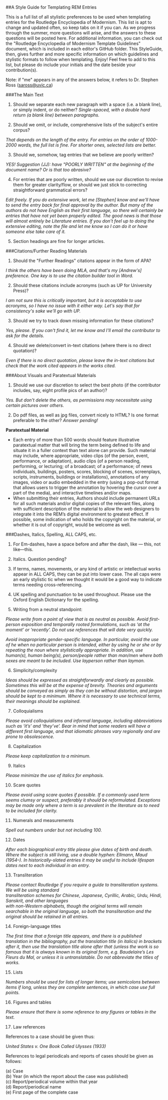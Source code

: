 ##A Style Guide for Templating REM Entries 

This is a full list of all stylistic preferences to be used when templating entries for the Routledge Encyclopedia of Modernism. This list is apt to change and updated often, so keep tabs on it if you can. As we progress through the summer, more questions will arise, and the answers to these questions will be posted here. For additional information, you can check out the "Routledge Encyclopedia of Modernism Template Guidelines" document, which is included in each editor's GitHub folder. This StyleGuide, then, gives further and more specific information on which guidelines and stylistic formats to follow when templating. Enjoy! Feel free to add to this list, but please do include your initials and the date beside your contribution(s). 

Note: if "me" appears in any of the answers below, it refers to Dr. Stephen Ross (saross@uvic.ca)

###The Main Text



1) Should we separate each new paragraph with a space (i.e. a blank line), or simply indent, or do neither? 
*Single-spaced, with a double hard return (a blank line) between paragraphs.*

2) Should we omit, or include, comprehensive lists of the subject's entire corpus? 

*That depends on the length of the entry. For entries on the order of 1000-2000 words, the full list is fine. For shorter ones, selected lists are better.*

3) Should we, somehow, tag entries that we believe are poorly written? 

*YES! Suggestion (JJ): have "POORLY WRITTEN" at the beginning of the document name? Or is that too abrasive?*

4) For entries that are poorly written, should we use our discretion to revise them for greater clarity/flow, or should we just stick to correcting straightforward grammatical errors? 

*Edit freely. If you do extensive work, let me [Stephen] know and we'll have to send the entry back for final approval by the author. But many of the authors do not have English as their first language, so there will certainly be entries that have not yet been properly edited. The good news is that those will almost entirely be Literature entries. If you don't feel up to doing the extensive editing, note the file and let me know so I can do it or have someone else take care of it.*

5) Section headings are fine for longer articles. 

###Citations/Further Reading Materials

1) Should the "Further Readings" citations appear in the form of APA?

*I think the others have been doing MLA, and that's my [Andrew's] preference. One key is to use the citation builder tool in Word.*

2) Should these citations include acronyms (such as UP for University Press)? 

*I am not sure this is critically important, but it is acceptable to use acronyms, so I have no issue with it either way. Let's say that for consistency's sake we'll go with UP.*

3) Should we try to track down missing information for these citations?

*Yes, please. If you can't find it, let me know and I'll email the contributor to ask for the details.*

4) Should we delete/convert in-text citations (where there is no direct quotation)?

*Even if there is no direct quotation, please leave the in-text citations but check that the work cited appears in the works cited.*


###About Visuals and Paratextual Materials

1) Should we use our discretion to select the best photo (if the contributor includes, say, eight profile pics of an author)?

*Yes. But don't delete the others, as permissions may necessitate using certain pictures over others.*

2) Do pdf files, as well as jpg files, convert nicely to HTML? Is one format preferable to the other? 
*Answer pending!*

**Paratextual	Material**
* Each	entry	of	more	than	500	words	should	feature	illustrative	paratextual	matter	that	will	bring	the	term being defined	to	life	and	situate	it	in	a	fuller	context	than	text	alone	can	provide.	Such	material	may	include, where	appropriate,	video	clips	(of	the	person,	event,	performance,	or	adaptation), audio	clips	(of	a	person	reading, performing,	or	lecturing;	of	a	broadcast;	of	a	performance;	of	news	individuals, buildings,	posters,	scores,	blocking	of	scenes,	screenplays,	scripts,	instruments,	buildings	or installations),	annotations	of	any	images,	video	or	audio	embedded	in	the	entry	(using	a pop-out	format	that	allows users	to	trigger	the	annotation	by	hovering	the	cursor	over	a	part	of	the media),	and	interactive	timelines	and/or	maps.	
* When	submitting	their	entries,	Authors	should	include	permanent	URLs	for	all	such	materials	and/or	digital	copies of	the	relevant	files,	along	with	sufficient	description	of	the	material	to	allow	the	web designers	to	integrate	it	into		 the	REM’s	digital	environment	to	greatest	effect.	If	possible,	some indication	of	who	holds	the	copyright	on the material,	or	whether	it	is	out	of	copyright,	would	be	welcome	as	well.		


###Dashes, Italics, Spelling, ALL CAPS, etc.

1) For Em-dashes, have a space before and after the dash, like — this, not like—this. 

2) Italics. Question pending?

3) If terms, names, movements, or any kind of artistic or intellectual works appear in ALL CAPS, they can be put into lower case. The all caps were an early stylistic tic when we thought it would be a good way to indicate terms needing cross-referencing. 

4) UK	spelling	and	punctuation	to	be	used	throughout.	Please	use	the	Oxford	English	Dictionary	for	the	spelling. 

5) Writing	from	a	neutral	standpoint:

*Please write	from	a	point	of	view	that	is	as	neutral	as	possible.	Avoid	first-person	exposition	and	temporally rooted	formulations,	such	as	‘at	the	moment’	or	‘recently’.	Do	not	use	references	that	will	date very quickly.*		
		
*Avoid	inappropriate	gender-specific	language.	In	particular,	avoid	the	use	of	he	when	no	particular	person is intended,	either	by	using	he	or	she	or	by	repeating	the	noun	where	stylistically	appropriate.	In addition,	use human(s),	human	being(s),	person/people	rather	than	man/men	where	both	sexes	are	meant to be included. Use	layperson	rather than	layman.*
		
6) Simplicity/complexity	

*Ideas	should be	expressed	as	straightforwardly	and	clearly	as	possible.	Sometimes	this	will	be	at	the	expense	of brevity.	Theories	and	arguments	should	be	conveyed	as	simply	as	they	can	be	without	distortion,	and	jargon should	be	kept	to	a	minimum.	Where	it	is	necessary	to	use	technical	terms,	their	meanings should be explained.*			
		
7) Colloquialisms		

*Please	avoid	colloquialisms	and	informal	language,	including	abbreviations	such	as	‘it’s’	and	‘they’ve’.	Bear in mind	that	some	readers	will have a	different	first	language,	and	that	idiomatic	phrases	vary regionally and	are prone	to	obsolescence.*
		
8) Capitalization		 

*Please	keep capitalization	to a minimum.*		
		
9) Italics		

*Please	minimize the use	of italics	for	emphasis.*		
		
10) Scare	quotes		

*Please	avoid	using	scare	quotes	if	possible.	If	a	commonly	used	term	seems	clumsy	or	suspect,	preferably it should	be	reformulated.	Exceptions	may	be	made	only	where	a	term	is	so	prevalent	in	the	literature	as	to	need to	be	included	for	clarity.*		
		
11) Numerals	and	measurements		

*Spell	out	numbers	under	but	not	including	100.*		
		
12) Dates		

*After	each	biographical	entry	title	please	give	dates	of	birth	and	death. Where	the	subject	is	still	living,	use	a	double	hyphen:	Ellmann,	Maud	(1954–). In	historically-slated	entries	it	may	be	useful	to	include	lifespan	dates	next	to	each	individual	in	an	entry.*
		
13) Transliteration

*Please	contact	Routledge	if	you	require	a	guide	to	transliteration	systems. We	will	be	using	standard	
transliteration	schemes	for	Chinese,	Japanese,	Cyrillic,	Arabic,	Urdu,	Hindi,	Sanskrit,	and	other	languages	
with	non-Western	alphabets,	though	the	original	terms	will	remain	searchable	in	the	original	language, so	both	the	transliteration	and	the	original	should	be	retained	in	all	entries.* 

14) Foreign-language titles	

*The	first	time	that	a	foreign	title	appears,	and	there	is	a	published	translation	in	the	bibliography,	put	the translation	title	(in	italics)	in	brackets	after	it,	then	use	the	translation	title	alone	after	that	(unless	the	work	is so	famous	that	it	is	always	known	in	its	original	form,	e.g.	Baudelaire’s Les	Fleurs du	Mal, or	unless it	is untranslatable. Do	not	abbreviate the	titles of	works.*		
		
15) Lists		

*Numbers	should	be	used	for	lists	of	longer	items;	use	semicolons	between	items	if	long,	unless	they	are complete	sentences,	in	which	case	use	full	points.*	
		
16) Figures	and	tables		

*Please	ensure	that	there	is	some	reference	to	any	figures	or	tables	in	the	text.*
		
17) Law	references		

References to a case	should be	given	thus:	
							
*United States	v. One Book	Called Ulysses (1933)*		
							
References	to	legal	periodicals	and	reports	of	cases	should	be	given	as	follows:		
		
(a)	Case		
(b)	Year (in	which	the	report	about	the	case	was	published)		
(c)	Report/periodical	volume	within	that	year		
(d)	Report/periodical	name		
(e)	First	page	of	the	complete	case		
							



